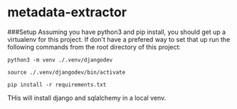 # metadata-extractor

###Setup
Assuming you have python3 and pip install, you should get up a virtualenv for this project. If don't have a prefered way to set that up run the following commands from the root directory of this project: 
```
python3 -m venv ./.venv/djangodev

source ./.venv/djangodev/bin/activate

pip install -r requirements.txt
```

THis will install django and sqlalchemy in a local venv.